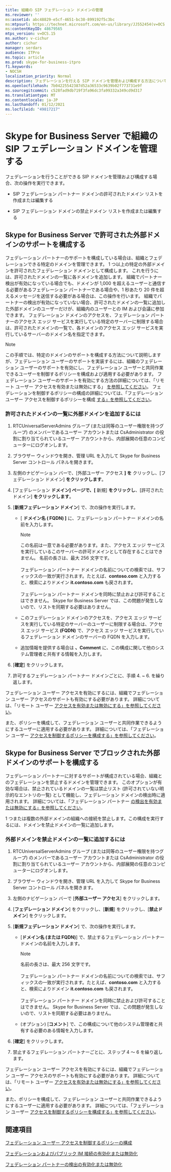 ```yaml
---
title: 組織の SIP フェデレーション ドメインの管理
ms.reviewer: ''
ms:assetid: abc48829-e5cf-4651-bc38-899192f5c3bc
ms:mtpsurl: https://technet.microsoft.com/en-us/library/JJ552454(v=OCS.15)
ms:contentKeyID: 48679565
mtps_version: v=OCS.15
ms.author: v-cichur
author: cichur
manager: serdars
audience: ITPro
ms.topic: article
ms.prod: skype-for-business-itpro
f1.keywords:
- NOCSH
localization_priority: Normal
description: フェデレーションを行える SIP ドメインを管理および構成する方法について学習します。
ms.openlocfilehash: 7b04225542387d52a36533c9639b02f773731e9f
ms.sourcegitcommit: c528fad9db719f3fa96dc3fa99332a349cd9d317
ms.translationtype: MT
ms.contentlocale: ja-JP
ms.lasthandoff: 01/12/2021
ms.locfileid: "49817217"
---
```

# <a name="manage-sip-federated-domains-for-your-organization-in-skype-for-business-server"></a>Skype for Business Server で組織の SIP フェデレーション ドメインを管理する


フェデレーションを行うことができる SIP ドメインを管理および構成する場合、次の操作を実行できます。

  - SIP フェデレーション パートナー ドメインの許可されたドメイン リストを作成または編集する

  - SIP フェデレーション ドメインの禁止ドメイン リストを作成または編集する

## <a name="configure-support-for-allowed-external-domains-in-skype-for-business-server"></a>Skype for Business Server で許可された外部ドメインのサポートを構成する

フェデレーション パートナーのサポートを構成している場合は、組織とフェデレーションできる特定のドメインを管理できます。 1 つ以上の特定の外部ドメインを許可されたフェデレーション ドメインとして構成します。 これを行うには、許可されたドメインの一覧に各ドメインを追加します。 組織でパートナー検出が有効になっている場合でも、ドメインが 1,000 を超えるユーザーと通信する必要があるフェデレーション パートナーである場合や、1 秒あたり 20 件を超えるメッセージを送信する必要がある場合は、この操作を行います。 組織でパートナーの検出が有効になっていない場合、許可されたドメインの一覧に追加した外部ドメインのユーザーだけが、組織内のユーザーとの IM および会議に参加できます。 フェデレーション ドメインのアクセスを、フェデレーション パートナーのアクセス エッジ サービスを実行している特定のサーバーに制限する場合は、許可されたドメインの一覧で、各ドメインのアクセス エッジ サービスを実行しているサーバーのドメイン名を指定できます。

> [!NOTE]  
> この手順では、特定のドメインのサポートを構成する方法について説明しますが、フェデレーション ユーザーのサポートを実装するには、組織のフェデレーション ユーザーのサポートを有効にし、フェデレーション ユーザーと共同作業できるユーザーを制御するポリシーを構成および適用する必要があります。 フェデレーション ユーザーのサポートを有効にする方法の詳細については、「リモート ユーザー アクセスを有効または無効にする」 [を参照してください](../access-edge/enable-or-disable-remote-user-access.md)。 フェデレーションを制御するポリシーの構成の詳細については、「フェデレーション ユーザー アクセスを制御するポリシーを構成 [する」を参照してください](../external-access-policies/configure-policies-to-control-federated-user-access.md)。

### <a name="to-add-an-external-domain-to-the-list-of-allowed-domains"></a>許可されたドメインの一覧に外部ドメインを追加するには

1.  RTCUniversalServerAdmins グループ (または同等のユーザー権限を持つグループ) のメンバーであるユーザー アカウントまたは CsAdministrator の役割に割り当てられているユーザー アカウントから、内部展開の任意のコンピューターにログオンします。
2.  ブラウザー ウィンドウを開き、管理 URL を入力して Skype for Business Server コントロール パネルを開きます。 
3.  左側のナビゲーション バーで、[外部ユーザー アクセス **] を** クリックし、[フェデレーション ドメイン] **をクリックします**。
4.  [フェデレーション **ドメイン] ページで、[** 新規] **をクリックし**、[許可されたドメイン] **をクリックします**。
5.  [**新規フェデレーション ドメイン**] で、次の操作を実行します。
    
      - [ **ドメイン名 ( FQDN) ]** に、フェデレーション パートナー ドメインの名前を入力します。       

        > [!NOTE]  
        > この名前は一意である必要があります。また、アクセス エッジ サービスを実行しているこのサーバーの許可ドメインとして存在することはできません。 名前の長さは、最大 256 文字です。<BR><br>フェデレーション パートナー ドメインの名前についての検索では、サフィックスの一致が実行されます。たとえば、**contoso.com** と入力すると、検索によりドメイン **it.contoso.com** も戻されます。<BR><br>フェデレーション パートナー ドメインを同時に禁止および許可することはできません。 Skype for Business Server では、この問題が発生しないので、リストを同期する必要はありません。
    
      - このフェデレーション ドメインのアクセスを、アクセス エッジ サービスを実行している特定のサーバーのユーザーに制限する場合は、アクセス エッジ サービス **(FQDN)** で、アクセス エッジ サービスを実行しているフェデレーション ドメインのサーバーの FQDN を入力します。    
      - 追加情報を提供する場合は **、Comment** に、この構成に関して他のシステム管理者と共有する情報を入力します。

6.  [**確定**] をクリックします。
7.  許可するフェデレーション パートナー ドメインごとに、手順 4. ~ 6. を繰り返します。

フェデレーション ユーザー アクセスを有効にするには、組織でフェデレーション ユーザー アクセスのサポートも有効にする必要があります。 詳細については、「リモート ユーザー [アクセスを有効または無効にする」を参照してください](../access-edge/enable-or-disable-remote-user-access.md)。

また、ポリシーを構成して、フェデレーション ユーザーと共同作業できるようにするユーザーに適用する必要があります。 詳細については、「フェデレーション ユーザー [アクセスを制御するポリシーを構成する」を参照してください](../external-access-policies/configure-policies-to-control-federated-user-access.md)。

## <a name="configure-support-for-blocked-external-domains-in-skype-for-business-server"></a>Skype for Business Server でブロックされた外部ドメインのサポートを構成する 

フェデレーション パートナーに対するサポートが構成されている場合、組織とのフェデレーションを禁止するドメインを管理できます。 このオプションが有効な場合は、禁止されているドメインの一覧は禁止リスト (許可されていない明示的なエントリの一覧) として機能し、フェデレーション ドメインの検出時に適用されます。 詳細については、「フェデレーション パートナー [の検出を有効または無効にする」を参照してください](../access-edge/enable-or-disable-discovery-of-federation-partners.md)。

1 つまたは複数の外部ドメインの組織への接続を禁止します。この構成を実行するには、ドメインを禁止ドメインの一覧に追加します。


### <a name="to-add-an-external-domain-to-the-list-of-blocked-domains"></a>外部ドメインを禁止ドメインの一覧に追加するには

1.  RTCUniversalServerAdmins グループ (または同等のユーザー権限を持つグループ) のメンバーであるユーザー アカウントまたは CsAdministrator の役割に割り当てられているユーザー アカウントから、内部展開の任意のコンピューターにログオンします。
2.  ブラウザー ウィンドウを開き、管理 URL を入力して Skype for Business Server コントロール パネルを開きます。 
3.  左側のナビゲーション バーで [**外部ユーザー アクセス**] をクリックします。
4.  [**フェデレーション ドメイン**] をクリックし、[**新規**] をクリックし、[**禁止ドメイン**] をクリックします。
5.  [**新規フェデレーション ドメイン**] で、次の操作を実行します。
    
      - [**ドメイン名 (または FQDN)**] で、禁止するフェデレーション パートナー ドメインの名前を入力します。

        > [!NOTE]  
        > 名前の長さは、最大 256 文字です。<BR><br>フェデレーション パートナー ドメインの名前についての検索では、サフィックスの一致が実行されます。たとえば、**contoso.com** と入力すると、検索によりドメイン **it.contoso.com** も戻されます。<BR><br>フェデレーション パートナー ドメインを同時に禁止および許可することはできません。 Skype for Business Server では、この問題が発生しないので、リストを同期する必要はありません。
   
      - (オプション) [**コメント**] で、この構成について他のシステム管理者と共有する必要のある情報を入力します。

6.  [**確定**] をクリックします。
7.  禁止するフェデレーション パートナーごとに、ステップ 4 ～ 6 を繰り返します。

フェデレーション ユーザー アクセスを有効にするには、組織でフェデレーション ユーザー アクセスのサポートも有効にする必要があります。 詳細については、「リモート ユーザー [アクセスを有効または無効にする」を参照してください](../access-edge/enable-or-disable-remote-user-access.md)。

また、ポリシーを構成して、フェデレーション ユーザーと共同作業できるようにするユーザーに適用する必要があります。 詳細については、「フェデレーション ユーザー [アクセスを制御するポリシーを構成する」を参照してください](../external-access-policies/configure-policies-to-control-federated-user-access.md)。


## <a name="see-also"></a>関連項目

[フェデレーション ユーザー アクセスを制御するポリシーの構成](../external-access-policies/configure-policies-to-control-federated-user-access.md)  

[フェデレーションおよびパブリック IM 接続の有効化または無効化](../access-edge/enable-or-disable-federation-and-public-im-connectivity.md)

[フェデレーション パートナーの検出の有効化または無効化](../access-edge/enable-or-disable-discovery-of-federation-partners.md)
  

